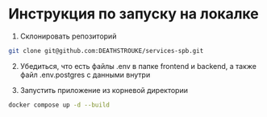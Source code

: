 # Инструкция по запуску на локалке

1. Склонировать репозиторий

```sh
git clone git@github.com:DEATHSTROUKE/services-spb.git
```

2. Убедиться, что есть файлы .env в папке frontend и backend, а также файл .env.postgres с данными внутри

3. Запустить приложение из корневой директории

```sh
docker compose up -d --build
```

